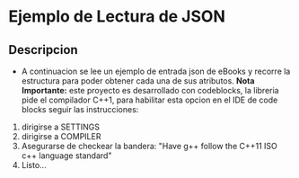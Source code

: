 # Ejemplo de Lectura de JSON

## Descripcion

* A continuacion se lee un ejemplo de entrada json de eBooks y recorre la estructura para poder obtener cada una de sus atributos.
**Nota Importante:** este proyecto es desarrollado con codeblocks, la libreria pide el compilador C++1, para habilitar esta opcion
en el IDE de code blocks seguir las instrucciones:
1. dirigirse a SETTINGS
2. dirigirse a COMPILER
3. Asegurarse de checkear la bandera: "Have g++ follow the C++11 ISO c++ language standard"
4. Listo...
